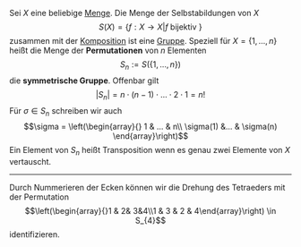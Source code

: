 Sei $X$ eine beliebige [Menge](Mengen.md). Die Menge der Selbstabildungen von $X$ 
$$S(X) = \lbrace f: X \to X | f \text{ bijektiv }\rbrace$$
zusammen mit der [Komposition](Komposition.md) ist eine [Gruppe](Gruppe.md).
Speziell für $X = \lbrace 1, ..., n\rbrace$
heißt die Menge der __Permutationen__ von $n$ Elementen
$$S_{n} := S(\lbrace1,..., n\rbrace)$$
die __symmetrische Gruppe__. Offenbar gilt
$$|S_{n}| = n \cdot (n-1) \cdot ... \cdot 2 \cdot 1 = n!$$
Für $\sigma \in S_{n}$ schreiben wir auch
$$\sigma = \left(\begin{array}{}
1 & ... & n\\
\sigma(1) &... & \sigma(n)
\end{array}\right)$$
Ein Element von $S_{n}$ heißt Transposition wenn es genau zwei Elemente von $X$ vertauscht.

---

Durch Nummerieren der Ecken können wir die Drehung des Tetraeders mit der Permutation
$$\left(\begin{array}{}1 & 2& 3&4\\1 & 3 & 2 & 4\end{array}\right) \in S_{4}$$ identifizieren.

